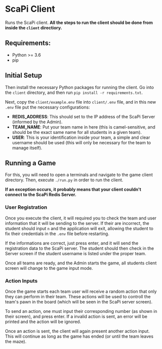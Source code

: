 # ScaPi Client
Runs the ScaPi client. **All the steps to run the client should be done from inside the `client` directiory.**

## Requirements:
* Python >= 3.6
* pip



## Initial Setup
Then install the necessary Python packages for running the client. Go into the `client` directory, and then run `pip install -r requirements.txt`.


Next, copy the `client/example.env` file into `client/.env` file, and in this new `.env` file put the necessary configurations:
* **REDIS_ADDRESS**: This should set to the IP address of the ScaPi Server (informed by the Admin).
* **TEAM_NAME**: Put your team name in here (this is camel-sensitive, and should be the exact same name for all students in a given team).
* **USER**: This is your identification inside your team, a simple and clear username should be used (this will only be necessary for the team to manage itself).

## Running a Game
For this, you will need to open a terminals and navigate to the game client directory. Then, execute `./run.py` in order to run the client.

**If an exception occurs, it probably means that your client couldn't connect to the ScaPi Redis Server.**


### User Registration
Once you execute the client, it will required you to check the team and user information that it will be sending to the server.
If their are incorrect, the student should input `n` and the application will exit, allowing the student to fix their credentials in the `.env` file before restarting.

If the informations are correct, just press enter, and it will send the registration data to the ScaPi server. The student should then check in the Server screen if the student username is listed under the proper team.

Once all teams are ready, and the Admin starts the game, all students client screen will change to the game input mode.

### Action Inputs
Once the game starts each team user will receive a random action that only they can perform in their team. These actions will be used to controll the team's pawn in the board (which will be seen in the ScaPi server screen).

To send an action, one must input their corresponding number (as shown in their screen), and press enter.
If a invalid action is sent, an error will be printed and the action will be ignored.

Once an action is sent, the client will again present another action input. This will continue as long as the game has ended (or until the team leaves the maze).